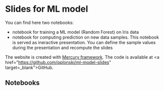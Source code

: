 # Slides for ML model

You can find here two notebooks:

- notebook for training a ML model (Random Forest) on Iris data
- notebook for computing prediction on new data samples. This notebook is served as ineractive presentation. You can define the sample values during the presentation and recompute the slides

The website is created with <a href="https://github.com/mljar/mercury" target="_blank">Mercury framework</a>. The code is available at <a href="https://github.com/pplonski/ml-model-slides" target=_blank">GitHub</a>.

## Notebooks
